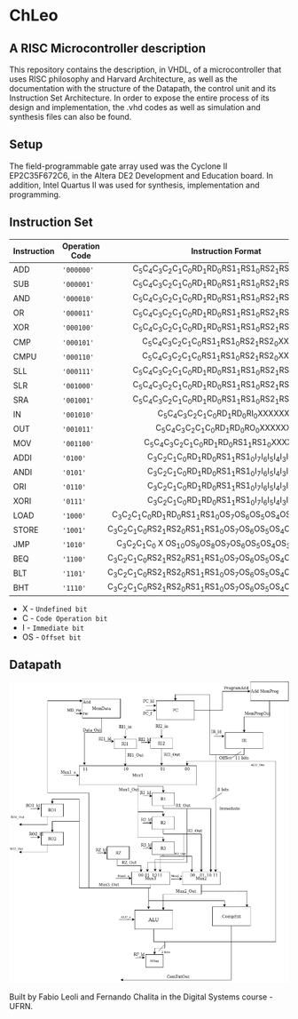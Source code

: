 # ChLeo
## A RISC Microcontroller description

This repository contains the description, in VHDL, of a microcontroller that uses RISC philosophy and Harvard Architecture, as well as the documentation with the structure of the Datapath, the control unit and its Instruction Set Architecture. In order to expose the entire process of its design and implementation, the .vhd codes as well as simulation and synthesis files can also be found.

## Setup 
The field-programmable gate array used was the Cyclone II EP2C35F672C6, in the Altera DE2 Development and Education board. In addition, Intel Quartus II was used for synthesis, implementation and programming.

## Instruction Set


|Instruction |Operation Code |Instruction Format|
|----------------|-------------------------------|-----------------------------|
|ADD|`'000000'`            |<center> C<sub>5</sub>C<sub>4</sub>C<sub>3</sub>C<sub>2</sub>C<sub>1</sub>C<sub>0</sub>RD<sub>1</sub>RD<sub>0</sub>RS1<sub>1</sub>RS1<sub>0</sub>RS2<sub>1</sub>RS2<sub>0</sub>XXXX          |
|SUB|`'000001'`            |<center>C<sub>5</sub>C<sub>4</sub>C<sub>3</sub>C<sub>2</sub>C<sub>1</sub>C<sub>0</sub>RD<sub>1</sub>RD<sub>0</sub>RS1<sub>1</sub>RS1<sub>0</sub>RS2<sub>1</sub>RS2<sub>0</sub>XXXX          |
|AND|`'000010'`            |<center>C<sub>5</sub>C<sub>4</sub>C<sub>3</sub>C<sub>2</sub>C<sub>1</sub>C<sub>0</sub>RD<sub>1</sub>RD<sub>0</sub>RS1<sub>1</sub>RS1<sub>0</sub>RS2<sub>1</sub>RS2<sub>0</sub>XXXX          |
|OR|`'000011'`            |<center>C<sub>5</sub>C<sub>4</sub>C<sub>3</sub>C<sub>2</sub>C<sub>1</sub>C<sub>0</sub>RD<sub>1</sub>RD<sub>0</sub>RS1<sub>1</sub>RS1<sub>0</sub>RS2<sub>1</sub>RS2<sub>0</sub>XXXX          |
|XOR|`'000100'`            |<center>C<sub>5</sub>C<sub>4</sub>C<sub>3</sub>C<sub>2</sub>C<sub>1</sub>C<sub>0</sub>RD<sub>1</sub>RD<sub>0</sub>RS1<sub>1</sub>RS1<sub>0</sub>RS2<sub>1</sub>RS2<sub>0</sub>XXXX          |
|CMP|`'000101'`            |<center>C<sub>5</sub>C<sub>4</sub>C<sub>3</sub>C<sub>2</sub>C<sub>1</sub>C<sub>0</sub>RS1<sub>1</sub>RS1<sub>0</sub>RS2<sub>1</sub>RS2<sub>0</sub>XXXXXX          |
|CMPU|`'000110'`            |<center>C<sub>5</sub>C<sub>4</sub>C<sub>3</sub>C<sub>2</sub>C<sub>1</sub>C<sub>0</sub>RS1<sub>1</sub>RS1<sub>0</sub>RS2<sub>1</sub>RS2<sub>0</sub>XXXXXX          |
|SLL|`'000111'`            |<center>C<sub>5</sub>C<sub>4</sub>C<sub>3</sub>C<sub>2</sub>C<sub>1</sub>C<sub>0</sub>RD<sub>1</sub>RD<sub>0</sub>RS1<sub>1</sub>RS1<sub>0</sub>RS2<sub>1</sub>RS2<sub>0</sub>XXXX          |
|SLR|`'001000'`            |<center>C<sub>5</sub>C<sub>4</sub>C<sub>3</sub>C<sub>2</sub>C<sub>1</sub>C<sub>0</sub>RD<sub>1</sub>RD<sub>0</sub>RS1<sub>1</sub>RS1<sub>0</sub>RS2<sub>1</sub>RS2<sub>0</sub>XXXX          |
|SRA|`'001001'`            |<center>C<sub>5</sub>C<sub>4</sub>C<sub>3</sub>C<sub>2</sub>C<sub>1</sub>C<sub>0</sub>RD<sub>1</sub>RD<sub>0</sub>RS1<sub>1</sub>RS1<sub>0</sub>RS2<sub>1</sub>RS2<sub>0</sub>XXXX         |
|IN|`'001010'`            |<center>C<sub>5</sub>C<sub>4</sub>C<sub>3</sub>C<sub>2</sub>C<sub>1</sub>C<sub>0</sub>RD<sub>1</sub>RD<sub>0</sub>RI<sub>0</sub>XXXXXXX          |
|OUT|`'001011'`            |<center>C<sub>5</sub>C<sub>4</sub>C<sub>3</sub>C<sub>2</sub>C<sub>1</sub>C<sub>0</sub>RD<sub>1</sub>RD<sub>0</sub>RO<sub>0</sub>XXXXXXX          |
|MOV|`'001100'`            |<center>C<sub>5</sub>C<sub>4</sub>C<sub>3</sub>C<sub>2</sub>C<sub>1</sub>C<sub>0</sub>RD<sub>1</sub>RD<sub>0</sub>RS1<sub>1</sub>RS1<sub>0</sub>XXXXXXX          |
|ADDI|`'0100'`            |<center>C<sub>3</sub>C<sub>2</sub>C<sub>1</sub>C<sub>0</sub>RD<sub>1</sub>RD<sub>0</sub>RS1<sub>1</sub>RS1<sub>0</sub>I<sub>7</sub>I<sub>6</sub>I<sub>5</sub>I<sub>4</sub>I<sub>3</sub>I<sub>2</sub>I<sub>1</sub>I<sub>0</sub>          |
|ANDI|`'0101'`            |<center>C<sub>3</sub>C<sub>2</sub>C<sub>1</sub>C<sub>0</sub>RD<sub>1</sub>RD<sub>0</sub>RS1<sub>1</sub>RS1<sub>0</sub>I<sub>7</sub>I<sub>6</sub>I<sub>5</sub>I<sub>4</sub>I<sub>3</sub>I<sub>2</sub>I<sub>1</sub>I<sub>0</sub>          |
|ORI|`'0110'`            |<center>C<sub>3</sub>C<sub>2</sub>C<sub>1</sub>C<sub>0</sub>RD<sub>1</sub>RD<sub>0</sub>RS1<sub>1</sub>RS1<sub>0</sub>I<sub>7</sub>I<sub>6</sub>I<sub>5</sub>I<sub>4</sub>I<sub>3</sub>I<sub>2</sub>I<sub>1</sub>I<sub>0</sub>          |
|XORI|`'0111'`            |<center>C<sub>3</sub>C<sub>2</sub>C<sub>1</sub>C<sub>0</sub>RD<sub>1</sub>RD<sub>0</sub>RS1<sub>1</sub>RS1<sub>0</sub>I<sub>7</sub>I<sub>6</sub>I<sub>5</sub>I<sub>4</sub>I<sub>3</sub>I<sub>2</sub>I<sub>1</sub>I<sub>0</sub>          |
|LOAD|`'1000'`            |<center>C<sub>3</sub>C<sub>2</sub>C<sub>1</sub>C<sub>0</sub>RD<sub>1</sub>RD<sub>0</sub>RS1<sub>1</sub>RS1<sub>0</sub>OS<sub>7</sub>OS<sub>6</sub>OS<sub>5</sub>OS<sub>4</sub>OS<sub>3</sub>OS<sub>2</sub>OS<sub>1</sub>OS<sub>0</sub>          |
|STORE|`'1001'`            |<center>C<sub>3</sub>C<sub>2</sub>C<sub>1</sub>C<sub>0</sub>RS2<sub>1</sub>RS2<sub>0</sub>RS1<sub>1</sub>RS1<sub>0</sub>OS<sub>7</sub>OS<sub>6</sub>OS<sub>5</sub>OS<sub>4</sub>OS<sub>3</sub>OS<sub>2</sub>OS<sub>1</sub>OS<sub>0</sub>          |
|JMP|`'1010'`            |<center>C<sub>3</sub>C<sub>2</sub>C<sub>1</sub>C<sub>0</sub> X OS<sub>10</sub>OS<sub>9</sub>OS<sub>8</sub>OS<sub>7</sub>OS<sub>6</sub>OS<sub>5</sub>OS<sub>4</sub>OS<sub>3</sub>OS<sub>2</sub>OS<sub>1</sub>OS<sub>0</sub>          |
|BEQ|`'1100'`            |<center>C<sub>3</sub>C<sub>2</sub>C<sub>1</sub>C<sub>0</sub>RS2<sub>1</sub>RS2<sub>0</sub>RS1<sub>1</sub>RS1<sub>0</sub>OS<sub>7</sub>OS<sub>6</sub>OS<sub>5</sub>OS<sub>4</sub>OS<sub>3</sub>OS<sub>2</sub>OS<sub>1</sub>OS<sub>0</sub>          |
|BLT|`'1101'`            |<center>C<sub>3</sub>C<sub>2</sub>C<sub>1</sub>C<sub>0</sub>RS2<sub>1</sub>RS2<sub>0</sub>RS1<sub>1</sub>RS1<sub>0</sub>OS<sub>7</sub>OS<sub>6</sub>OS<sub>5</sub>OS<sub>4</sub>OS<sub>3</sub>OS<sub>2</sub>OS<sub>1</sub>OS<sub>0</sub>          |
|BHT|`'1110'`            |<center>C<sub>3</sub>C<sub>2</sub>C<sub>1</sub>C<sub>0</sub>RS2<sub>1</sub>RS2<sub>0</sub>RS1<sub>1</sub>RS1<sub>0</sub>OS<sub>7</sub>OS<sub>6</sub>OS<sub>5</sub>OS<sub>4</sub>OS<sub>3</sub>OS<sub>2</sub>OS<sub>1</sub>OS<sub>0</sub>          |

 - X - `Undefined bit`
- C - `Code Operation bit`
- I - `Immediate bit`
- OS - `Offset bit`
  
  
## Datapath
![Datapath Structure](/DataPath.png)


Built by Fabio Leoli and Fernando Chalita in the Digital Systems course - UFRN. 
